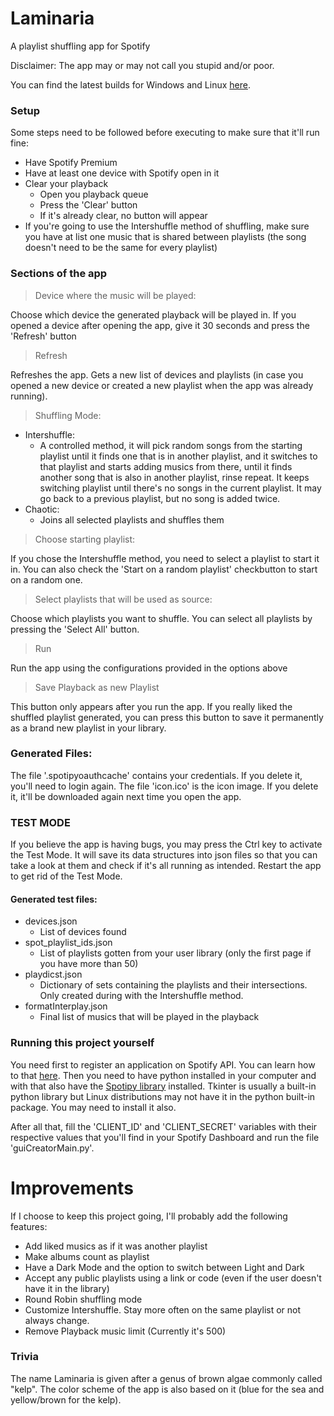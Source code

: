 # Laminaria
A playlist shuffling app for Spotify

Disclaimer: The app may or may not call you stupid and/or poor.

You can find the latest builds for Windows and Linux [here](https://drive.google.com/drive/folders/1pgYlXthc3oFW54fC5xt2GR8Hi7cGflfP?usp=sharing).

### Setup

Some steps need to be followed before executing to make sure that it'll run fine:
- Have Spotify Premium
- Have at least one device with Spotify open in it
- Clear your playback
	- Open you playback queue
	- Press the 'Clear' button
	- If it's already clear, no button will appear
- If you're going to use the Intershuffle method of shuffling, make sure you have at list one music that is shared between playlists (the song doesn't need to be the same for
every playlist)

### Sections of the app

> Device where the music will be played:

Choose which device the generated playback will be played in. If you opened a device after opening the app, give it 30 seconds and press the 'Refresh' button

> Refresh

Refreshes the app. Gets a new list of devices and playlists (in case you opened a new device or created a new playlist when the app was already running).

> Shuffling Mode:

- Intershuffle:
	- A controlled method, it will pick random songs from the starting playlist until it finds one that is in another playlist, and it switches to that playlist and starts adding musics from there, until it finds another song that is also in another playlist, rinse repeat. It keeps switching playlist until there's no songs in the current playlist. It may go back to a previous playlist, but no song is added twice.
- Chaotic:
	- Joins all selected playlists and shuffles them
 
> Choose starting playlist:

If you chose the Intershuffle method, you need to select a playlist to start it in. You can also check the 'Start on a random playlist' checkbutton to start on a random one.

> Select playlists that will be used as source:

Choose which playlists you want to shuffle. You can select all playlists by pressing the 'Select All' button.

> Run

Run the app using the configurations provided in the options above

> Save Playback as new Playlist

This button only appears after you run the app. If you really liked the shuffled playlist generated, you can press this button to save it permanently as a brand new playlist in your library.

### Generated Files:
The file '.spotipyoauthcache' contains your credentials. If you delete it, you'll need to login again.
The file 'icon.ico' is the icon image. If you delete it, it'll be downloaded again next time you open the app.

### TEST MODE
If you believe the app is having bugs, you may press the Ctrl key to activate the Test Mode. It will save its data structures into json files so that you can take a look at them and check if it's all running as intended. Restart the app to get rid of the Test Mode.

#### Generated test files:
- devices.json
  - List of devices found
- spot_playlist_ids.json
  - List of playlists gotten from your user library (only the first page if you have more than 50)
- playdicst.json
  - Dictionary of sets containing the playlists and their intersections. Only created during with the Intershuffle method.
- formatInterplay.json
  - Final list of musics that will be played in the playback

### Running this project yourself

You need first to register an application on Spotify API. You can learn how to that [here](https://developer.spotify.com/documentation/web-api/quick-start/). Then you need to have python installed in your computer and with that also have the [Spotipy library](https://spotipy.readthedocs.io/en/2.14.0/?highlight=queu#) installed. Tkinter is usually a built-in python library but Linux distributions may not have it in the python built-in package. You may need to install it also.

After all that, fill the 'CLIENT_ID' and 'CLIENT_SECRET' variables with their respective values that you'll find in your Spotify Dashboard and run the file 'guiCreatorMain.py'.

# Improvements
If I choose to keep this project going, I'll probably add the following features:
- Add liked musics as if it was another playlist
- Make albums count as playlist
- Have a Dark Mode and the option to switch between Light and Dark
- Accept any public playlists using a link or code (even if the user doesn't have it in the library)
- Round Robin shuffling mode
- Customize Intershuffle. Stay more often on the same playlist or not always change.
- Remove Playback music limit (Currently it's 500)

### Trivia

The name Laminaria is given after a genus of brown algae commonly called "kelp". The color scheme of the app is also based on it (blue for the sea and yellow/brown for the kelp).
